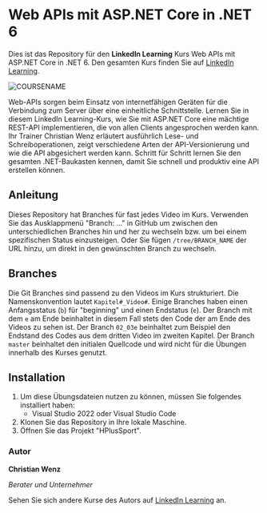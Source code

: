 # Web APIs mit ASP.NET Core in .NET 6

Dies ist das Repository für den **LinkedIn Learning** Kurs Web APIs mit ASP.NET Core in .NET 6. Den gesamten Kurs finden Sie auf [LinkedIn Learning][lil-course-url].

![COURSENAME][lil-thumbnail-url] 

Web-APIs sorgen beim Einsatz von internetfähigen Geräten für die Verbindung zum Server über eine einheitliche Schnittstelle. Lernen Sie in diesem LinkedIn Learning-Kurs, wie Sie mit ASP.NET Core eine mächtige REST-API implementieren, die von allen Clients angesprochen werden kann. Ihr Trainer Christian Wenz erläutert ausführlich Lese- und Schreiboperationen, zeigt verschiedene Arten der API-Versionierung und wie die API abgesichert werden kann. Schritt für Schritt lernen Sie den gesamten .NET-Baukasten kennen, damit Sie schnell und produktiv eine API erstellen können. 

## Anleitung

Dieses Repository hat Branches für fast jedes Video im Kurs. Verwenden Sie das Ausklappmenü "Branch: ..." in GitHub um zwischen den unterschiedlichen Branches hin und her zu wechseln bzw. um bei einem spezifischen Status einzusteigen. Oder Sie fügen `/tree/BRANCH_NAME` der URL hinzu, um direkt in den gewünschten Branch zu wechseln.

## Branches

Die Git Branches sind passend zu den Videos im Kurs strukturiert. Die Namenskonvention lautet `Kapitel#_Video#`. Einige Branches haben einen Anfangsstatus (`b`) für "beginning" und einen Endstatus (`e`). Der Branch mit dem `e` am Ende beinhaltet in diesem Fall stets den Code der am Ende des Videos zu sehen ist. Der Branch `02_03e` beinhaltet zum Beispiel den Endstand des Codes aus dem dritten Video im zweiten Kapitel. 
Der Branch `master` beinhaltet den initialen Quellcode und wird nicht für die Übungen innerhalb des Kurses genutzt.

## Installation

1. Um diese Übungsdateien nutzen zu können, müssen Sie folgendes installiert haben:
   - Visual Studio 2022 oder Visual Studio Code
2. Klonen Sie das Repository in Ihre lokale Maschine.
3. Öffnen Sie das Projekt "HPlusSport".

### Autor

**Christian Wenz**

_Berater und Unternehmer_

Sehen Sie sich andere Kurse des Autors auf [LinkedIn Learning](https://www.linkedin.com/learning/instructors/christian-wenz?u=104) an.

[lil-course-url]: https://www.linkedin.com/learning/web-apis-mit-asp-dot-net-core-in-dot-net-6
[lil-thumbnail-url]: https://cdn.lynda.com/course/2875095/2875095-1615224395432-16x9.jpg
